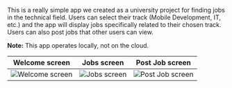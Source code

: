 This is a really simple app we created as a university project for finding jobs in the technical field. Users can select their track (Mobile Development, IT, etc.) and the app will display jobs specifically related to their chosen track. Users can also post jobs that other users can view.

**Note:** This app operates locally, not on the cloud.

| Welcome screen | Jobs screen | Post Job screen |
| --- | --- | --- |
| ![Welcome screen](https://user-images.githubusercontent.com/31867324/223767920-64a6c9de-2c2e-4bca-96c5-89f96a4ae809.png) | ![Jobs screen](https://user-images.githubusercontent.com/31867324/223770393-466be7fb-54c2-47fd-8b01-946589ffa97c.png) | ![Post Job screen](https://user-images.githubusercontent.com/31867324/223770467-b3700c77-3eec-4a34-ac4a-bf9a3fb9b92a.png) |
